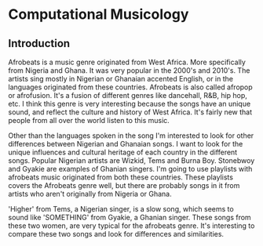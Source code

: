 # Computational Musicology
## Introduction

Afrobeats is a music genre originated from West Africa. More specifically from Nigeria and Ghana. It was very popular in the 2000's and 2010's. The artists sing mostly in Nigerian or Ghanaian accented English, or in the languages originated from these countries. Afrobeats is also called afropop or afrofusion. It's a fusion of different genres like dancehall, R&B, hip hop, etc. I think this genre is very interesting because the songs have an unique sound, and reflect the culture and history of West Africa. It's fairly new that people from all over the world listen to this music. 

Other than the languages spoken in the song I'm interested to look for other differences between Nigerian and Ghanaian songs. I want to look for the unique influences and cultural heritage of each country in the different songs. Popular Nigerian artists are Wizkid, Tems and Burna Boy. Stonebwoy and Gyakie are examples of Ghanian singers. I'm going to use playlists with afrobeats music originated from both these countries. These playlists covers the Afrobeats genre well, but there are probably songs in it from artists who aren't originally from Nigeria or Ghana. 

'Higher' from Tems, a Nigerian singer, is a slow song, which seems to sound like 'SOMETHING' from Gyakie, a Ghanian singer. These songs from these two women, are very typical for the afrobeats genre. It's interesting to compare these two songs and look for differences and similarities.
